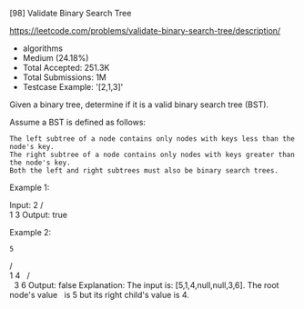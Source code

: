 [98] Validate Binary Search Tree  

https://leetcode.com/problems/validate-binary-search-tree/description/

* algorithms
* Medium (24.18%)
* Total Accepted:    251.3K
* Total Submissions: 1M
* Testcase Example:  '[2,1,3]'

Given a binary tree, determine if it is a valid binary search tree (BST).

Assume a BST is defined as follows:


	The left subtree of a node contains only nodes with keys less than the node's key.
	The right subtree of a node contains only nodes with keys greater than the node's key.
	Both the left and right subtrees must also be binary search trees.


Example 1:


Input:
    2
   / \
  1   3
Output: true


Example 2:


    5
   / \
  1   4
     / \
    3   6
Output: false
Explanation: The input is: [5,1,4,null,null,3,6]. The root node's value
             is 5 but its right child's value is 4.


